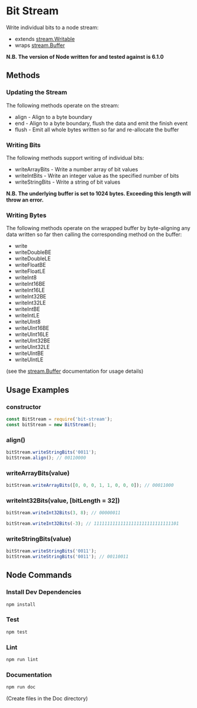 # Bit Stream

Write individual bits to a node stream:

- extends [stream.Writable](https://nodejs.org/api/stream.html#stream_class_stream_writable)
- wraps [stream.Buffer](https://nodejs.org/api/buffer.html)

**N.B. The version of Node written for and tested against is 6.1.0**

## Methods

### Updating the Stream
The following methods operate on the stream:

- align - Align to a byte boundary
- end - Align to a byte boundary, flush the data and emit the finish event
- flush - Emit all whole bytes written so far and re-allocate the buffer

### Writing Bits
The following methods support writing of individual bits:

- writeArrayBits - Write a number array of bit values
- writeIntBits - Write an integer value as the specified number of bits
- writeStringBits - Write a string of bit values

**N.B. The underlying buffer is set to 1024 bytes. Exceeding this length will throw an error.**

### Writing Bytes
The following methods operate on the wrapped buffer by byte-aligning any data written so far 
then calling the corresponding method on the buffer:

- write
- writeDoubleBE
- writeDoubleLE
- writeFloatBE
- writeFloatLE
- writeInt8
- writeInt16BE
- writeInt16LE
- writeInt32BE
- writeInt32LE
- writeIntBE
- writeIntLE
- writeUInt8
- writeUInt16BE
- writeUInt16LE
- writeUInt32BE
- writeUInt32LE
- writeUIntBE
- writeUIntLE

(see the [stream.Buffer](https://nodejs.org/api/buffer.html) documentation for usage details)

## Usage Examples

### constructor

```javascript
const BitStream = require('bit-stream');
const bitStream = new BitStream();
```

### align()

```javascript
bitStream.writeStringBits('0011');
bitStream.align(); // 00110000
```

### writeArrayBits(value)

```javascript
bitStream.writeArrayBits([0, 0, 0, 1, 1, 0, 0, 0]); // 00011000
```

### writeInt32Bits(value, [bitLength = 32])

```javascript
bitStream.writeInt32Bits(3, 8); // 00000011
```

```javascript
bitStream.writeInt32Bits(-3); // 11111111111111111111111111111101
```

### writeStringBits(value)

```javascript
bitStream.writeStringBits('0011');
bitStream.writeStringBits('0011'); // 00110011
```

## Node Commands

### Install Dev Dependencies

```bash
npm install
```

### Test

```bash
npm test
```

### Lint

```bash
npm run lint
```

### Documentation

```bash
npm run doc
```

(Create files in the Doc directory)
